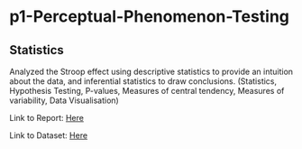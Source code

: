 # p1-Perceptual-Phenomenon-Testing
## Statistics 

Analyzed the Stroop effect using descriptive statistics to provide an intuition about the data, and inferential statistics to draw conclusions. (Statistics, Hypothesis Testing, P-values, Measures of central tendency, Measures of variability, Data Visualisation)

Link to Report: [Here](https://github.com/marinos-st/Data-Analysis-Projects/blob/master/Statistics%20-%20Test%20a%20Perceptual%20Phenomenon%20/Project%20Report.pdf)

Link to Dataset: [Here](https://github.com/marinos-st/Data-Analysis-Projects/blob/master/Statistics%20-%20Test%20a%20Perceptual%20Phenomenon%20/Dataset.csv)
